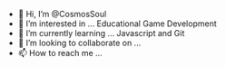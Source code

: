 - 👋 Hi, I’m @CosmosSoul
- 👀 I’m interested in ... Educational Game Development
- 🌱 I’m currently learning ... Javascript and Git
- 💞️ I’m looking to collaborate on ... 
- 📫 How to reach me ...

<!---
CosmosSoul/CosmosSoul is a ✨ special ✨ repository because its `README.md` (this file) appears on your GitHub profile.
You can click the Preview link to take a look at your changes.
--->
